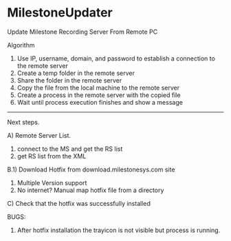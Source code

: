 # MilestoneUpdater
Update Milestone Recording Server From Remote PC 

Algorithm 

1) Use IP, username, domain, and password to establish a connection to the remote server 
2) Create a temp folder in the remote server 
3) Share the folder in the remote server 
4) Copy the file from the local machine to the remote server 
6) Create a process in the remote server with the copied file 
7) Wait until process execution finishes and show a message 
-----------------------------------------------------------------------------------------

Next steps.

A) Remote Server List.
1) connect to the MS and get the RS list
2) get RS list from the XML

B.1) Download Hotfix from download.milestonesys.com site 
1) Multiple Version support 
2) No internet? Manual map hotfix file from a directory 

C) Check that the hotfix was successfully installed



BUGS: 

1) After hotfix installation the trayicon is not visible but process is running. 

